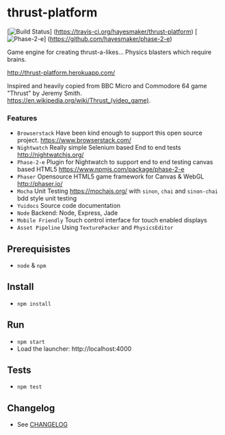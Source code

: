 # thrust-platform
[![Build Status](https://travis-ci.org/hayesmaker/thrust-platform.svg?branch=master)]
(https://travis-ci.org/hayesmaker/thrust-platform)
[![Phase-2-e](https://img.shields.io/badge/e2e-phase--2--e-green.svg)]
(https://github.com/hayesmaker/phase-2-e)

Game engine for creating thrust-a-likes...  Physics blasters which require brains.

http://thrust-platform.herokuapp.com/

Inspired and heavily copied from BBC Micro and Commodore 64 game "Thrust" by Jeremy Smith.  
https://en.wikipedia.org/wiki/Thrust_(video_game).

### Features
- `Browserstack` Have been kind enough to support this open source project. https://www.browserstack.com/
- `Nightwatch` Really simple Selenium based End to end tests http://nightwatchjs.org/
- `Phase-2-e` Plugin for Nightwatch to support end to end testing canvas based HTML5 https://www.npmjs.com/package/phase-2-e
- `Phaser` Opensource HTML5 game framework for Canvas & WebGL http://phaser.io/
- `Mocha` Unit Testing https://mochajs.org/ with `sinon`, `chai` and `sinon-chai` bdd style unit testing
- `Yuidocs` Source code documentation
- `Node` Backend: Node, Express, Jade
- `Mobile Friendly` Touch control interface for touch enabled displays
- `Asset Pipeline` Using `TexturePacker` and `PhysicsEditor`

## Prerequisistes
- `node` & `npm`

## Install
- `npm install`

## Run
- `npm start`
- Load the launcher: http://localhost:4000

## Tests
- `npm test`

## Changelog
- See [CHANGELOG](CHANGELOG.md)
